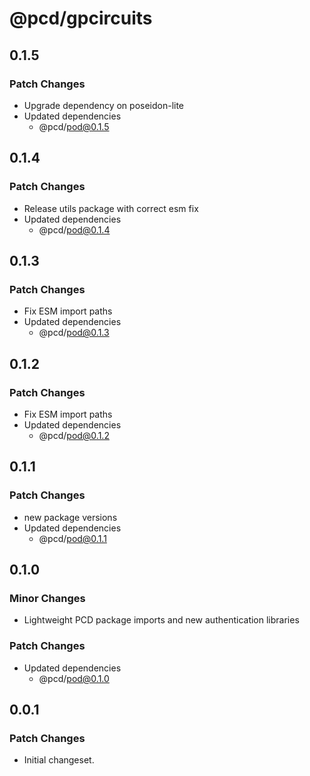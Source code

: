# @pcd/gpcircuits

## 0.1.5

### Patch Changes

- Upgrade dependency on poseidon-lite
- Updated dependencies
  - @pcd/pod@0.1.5

## 0.1.4

### Patch Changes

- Release utils package with correct esm fix
- Updated dependencies
  - @pcd/pod@0.1.4

## 0.1.3

### Patch Changes

- Fix ESM import paths
- Updated dependencies
  - @pcd/pod@0.1.3

## 0.1.2

### Patch Changes

- Fix ESM import paths
- Updated dependencies
  - @pcd/pod@0.1.2

## 0.1.1

### Patch Changes

- new package versions
- Updated dependencies
  - @pcd/pod@0.1.1

## 0.1.0

### Minor Changes

- Lightweight PCD package imports and new authentication libraries

### Patch Changes

- Updated dependencies
  - @pcd/pod@0.1.0

## 0.0.1

### Patch Changes

- Initial changeset.

